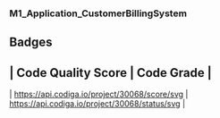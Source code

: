 ### M1_Application_CustomerBillingSystem ###

## Badges ##

| Code Quality Score | Code Grade |
-----------------------------------
| https://api.codiga.io/project/30068/score/svg | https://api.codiga.io/project/30068/status/svg |
